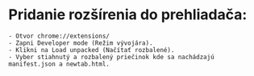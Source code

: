 # Pridanie rozšírenia do prehliadača:

    - Otvor chrome://extensions/
    - Zapni Developer mode (Režim vývojára).
    - Klikni na Load unpacked (Načítať rozbalené).
    - Vyber stiahnutý a rozbalený priečinok kde sa nachádzajú manifest.json a newtab.html.
